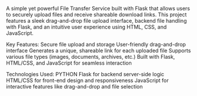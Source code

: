 A simple yet powerful File Transfer Service built with Flask that allows users to securely upload files and receive shareable download links. This project features a sleek drag-and-drop file upload interface, backend file handling with Flask, and an intuitive user experience using HTML, CSS, and JavaScript.

Key Features:
  Secure file upload and storage
  User-friendly drag-and-drop interface
  Generates a unique, shareable link for each uploaded file
  Supports various file types (images, documents, archives, etc.)
  Built with Flask, HTML/CSS, and JavaScript for seamless interaction



Technologies Used:
  PYTHON
  Flask for backend server-side logic
  HTML/CSS for front-end design and responsiveness
  JavaScript for interactive features like drag-and-drop and file selection
